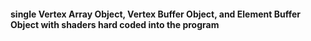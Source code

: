 #### single Vertex Array Object, Vertex Buffer Object, and Element Buffer Object with shaders hard coded into the program
